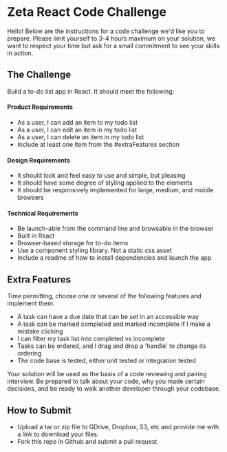# Zeta React Code Challenge

Hello! Below are the instructions for a code challenge we'd like you to prepare. Please limit yourself to 3-4 hours maximum on your solution, we want to respect your time but ask for a small commitment to see your skills in action.

## The Challenge

Build a to-do list app in React. It should meet the following:

#### Product Requirements
- As a user, I can add an item to my todo list
- As a user, I can edit an item in my todo list
- As a user, I can delete an item in my todo list
- Include at least one item from the #extraFeatures section

#### Design Requirements
- It should look and feel easy to use and simple, but pleasing
- It should have some degree of styling applied to the elements
- It should be responsively implemented for large, medium, and mobile browsers

#### Technical Requirements
- Be launch-able from the command line and browsable in the browser
- Built in React
- Browser-based storage for to-do items
- Use a component styling library. Not a static css asset
- Include a readme of how to install dependencies and launch the app


## Extra Features
Time permitting, choose one or several of the following features and implement them.

- A task can have a due date that can be set in an accessible way
- A task can be marked completed and marked incomplete if I make a mistake clicking
- I can filter my task list into completed vs incomplete
- Tasks can be ordered, and I drag and drop a 'handle' to change its ordering
- The code base is tested, either unit tested or integration tested

Your solution will be used as the basis of a code reviewing and pairing interview. Be prepared to talk about your code, why you made certain decisions, and be ready to walk another developer through your codebase.

## How to Submit
- Upload a tar or zip file to GDrive, Dropbox, S3, etc and provide me with a link to download your files.
- Fork this repo in Github and submit a pull request
